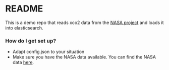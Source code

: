 # README #

This is a demo repo that reads xco2 data from the [NASA project](http://disc.sci.gsfc.nasa.gov/datacollection/ACOS_L2S_V3.3.html#tabs-2) and loads it into elasticsearch. 

### How do I get set up? ###

* Adapt config.json to your situation
* Make sure you have the NASA data available. You can find the NASA data [here](ftp://aurapar1u.ecs.nasa.gov/ftp/data/s4pa/GOSAT_TANSO_Level2/).